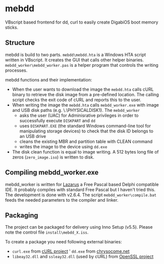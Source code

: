 # mebdd

VBscript based frontend for dd, curl to easily create DigabiOS boot memory sticks.

## Structure

mebdd is build to two parts. `mebdd\mebdd.hta` is a Windows HTA script written in VBscript. It creates the GUI that calls other helper binaries. `mebdd_worker\mebdd_worker.pas` is a helper program that controls the writing processes.

mebdd functions and their implementation:

* When the user wants to download the image the `mebdd.hta` calls cURL binary to retrieve the disk image from a pre-defined location. The calling script checks the exit code of cURL and reports this to the user.
* When writing the image the `mebdd.hta` calls `mebdd_worker.exe` with image and USB disk paths (e.g. \\.\PHYSICALDISK1). The `mebdd_worker`
	* asks the user (UAC) for Adminisrative privileges in order to successfully execute `DISKPART` and `dd`
	* uses `DISKPART.EXE` (the standard Windows command-line tool for manipulating storage devices) to check that the disk ID belongs to an USB drive
	* cleans the existing MBR and partition table with CLEAN command
	* writes the image to the device using `dd.exe`
* The disk clean function is equal to image writing. A 512 bytes long file of zeros (`zero_image.iso`) is written to disk.

## Compiling mebdd_worker.exe

mebdd_worker is written for [Lazarus](http://lazarus.freepascal.org/) a Free Pascal based Delphi compatible IDE. It probably compiles with standard Free Pascal but I haven't tried this. The development is done with v2.6.4. The script `mebdd_worker\compile.bat` feeds the needed parameters to the compiler and linker.

## Packaging

The project can be packaged for delivery using Inno Setup (v5.5). Please note the control file `install\mebdd_X.iss`.

To create a package you need following external binaries:
* `curl.exe` from [cURL project](http://curl.haxx.se/)
' `dd.exe` from [chrysocome.net](http://www.chrysocome.net/dd)
* `libeay32.dll` and `ssleay32.dll` (used by cURL) from [OpenSSL project](http://www.openssl.org/related/binaries.html)

